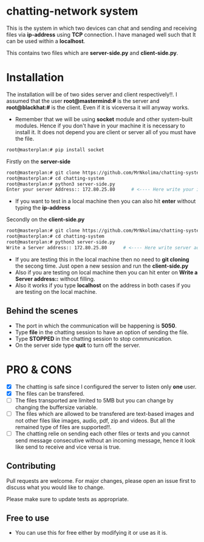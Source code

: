 # chatting-network system

This is the system in which two devices can chat and sending and receiving files via **ip-address**  using **TCP** connection. I have managed well such that It can be used within a **localhost**.

This contains two files which are **server-side.py** and **client-side.py**.

# Installation 

The installation will be of two sides server and client respectively!!. I assumed that the user **root@mastermind:#** is the server and **root@blackhat:#** is the client. Even if it is viceversa it will anyway works.

- Remember that we will be using **socket** module and other system-built modules. Hence if you don't have in your machine it is necessary to install it. It does not depend you are client or server all of you must have the file.
```bash
root@masterplan:# pip install socket
```

Firstly on the **server-side**
```bash
root@masterplan:# git clone https://github.com/MrNkolima/chatting-system
root@masterplan:# cd chatting-system
root@masterplan:# python3 server-side.py
Enter your server Address:: 172.80.25.80      # <---- Here write your ip address
```
- If you want to test in a local machine then you can also hit **enter** without typing the **ip-address**

Secondly on the **client-side.py**
```bash
root@masterplan:# git clone https://github.com/MrNkolima/chatting-system
root@masterplan:# cd chatting-system
root@masterplan:# python3 server-side.py
Write a Server address:: 172.80.25.80      # <---- Here write server address
```
- If you are testing this in the local machine then no need to **git cloning** the secong time. Just open a new session and run the **client-side.py**
- Also if you are testing on local machine then you can hit enter on **Write a Server address::** without filling.
- Also it works if you type **localhost** on the address in both cases if you are testing on the local machine.



## Behind the scenes
  - The port in which the communication will be happening is **5050**.
  - Type **file** in the chatting session to have an option of sending the file.
  - Type **STOPPED** in the chatting session to stop communication.
  - On the server side type **quit** to turn off the server.


# PRO & CONS
- [x] The chatting is safe since I configured the server to listen only **one** user.
- [x] The files can be transfered.
- [ ] The files transported are limited to 5MB but you can change by changing the buffersize variable.
- [ ] The files which are allowed to be transfered are text-based images and not other files like images, audio, pdf, zip and videos. But all the remained type of files are supported!!.
- [ ] The chatting relie on sending each other files or texts and you cannot send message consecutive without an incoming message, hence it look like send to receive and vice versa is true.

## Contributing

Pull requests are welcome. For major changes, please open an issue first
to discuss what you would like to change.


Please make sure to update tests as appropriate.


## Free to use

- You can use this for free either by modifying it or use as it is.
